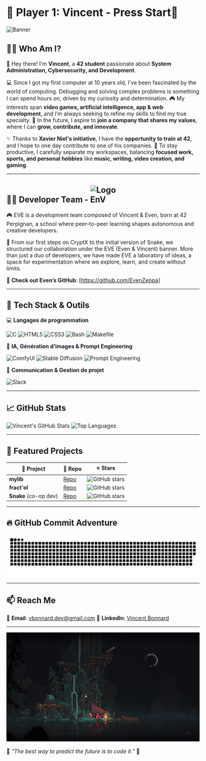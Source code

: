 # 👾 Player 1: Vincent - Press Start👾

![Banner](https://mir-s3-cdn-cf.behance.net/project_modules/1400/f481c7193984031.65f468d9a0b5d.gif)

## 🏴‍☠️ Who Am I?

👋 Hey there! I'm **Vincent**, a **42 student** passionate about **System Administration, Cybersecurity, and Development**.

💻 Since I got my first computer at 10 years old, I've been fascinated by the world of computing. Debugging and solving complex problems is something I can spend hours on, driven by my curiosity and determination.
🎮 My interests span **video games, artificial intelligence, app & web development**, and I’m always seeking to refine my skills to find my true specialty.
🚀 In the future, I aspire to **join a company that shares my values**, where I can **grow, contribute, and innovate**.

✨ Thanks to **Xavier Niel's initiative**, I have the **opportunity to train at 42**, and I hope to one day contribute to one of his companies.
🏡 To stay productive, I carefully separate my workspaces, balancing **focused work, sports, and personal hobbies** like **music, writing, video creation, and gaming**.

---

## 👨‍💻 Developer Team -  <img src="asset/logo_eve.svg" style="max-width: 100px;" alt="Logo EnV">

🎮 EVE is a development team composed of Vincent & Even, born at 42 Perpignan, a school where peer-to-peer learning shapes autonomous and creative developers.

🚀 From our first steps on CryptX to the initial version of Snake, we structured our collaboration under the EVE (Even & Vincent) banner. More than just a duo of developers, we have made EVE a laboratory of ideas, a space for experimentation where we explore, learn, and create without limits.

🔗 **Check out Even’s GitHub**: [https://github.com/EvenZeppa]

---

## 🔧 Tech Stack & Outils

💻 **Langages de programmation**

![C](https://img.shields.io/badge/C-00599C?style=for-the-badge&logo=c&logoColor=white)
![HTML5](https://img.shields.io/badge/HTML5-E34F26?style=for-the-badge&logo=html5&logoColor=white)
![CSS3](https://img.shields.io/badge/CSS3-1572B6?style=for-the-badge&logo=css3&logoColor=white)
![Bash](https://img.shields.io/badge/Bash-4EAA25?style=for-the-badge&logo=gnu-bash&logoColor=white)
![Makefile](https://img.shields.io/badge/Makefile-1E90FF?style=for-the-badge&logo=cmake&logoColor=white)

🧠 **IA, Génération d’images & Prompt Engineering**

![ComfyUI](https://img.shields.io/badge/ComfyUI-FF9800?style=for-the-badge&logo=artstation&logoColor=white)
![Stable Diffusion](https://img.shields.io/badge/Stable%20Diffusion-3A3A3A?style=for-the-badge&logo=stablediffusion&logoColor=white)
![Prompt Engineering](https://img.shields.io/badge/Prompt%20Engineering-0078D4?style=for-the-badge&logo=openai&logoColor=white)

📢 **Communication & Gestion de projet**

![Slack](https://img.shields.io/badge/Slack-4A154B?style=for-the-badge&logo=slack&logoColor=white)

---

## 📈 GitHub Stats

![Vincent's GitHub Stats](https://github-readme-stats.vercel.app/api?username=Corgidev42&show_icons=true&theme=tokyonight)
![Top Languages](https://github-readme-stats.vercel.app/api/top-langs/?username=Corgidev42&layout=compact&theme=tokyonight)

---

## 🌟 Featured Projects

| 🚀 Project | 🔗 Repo | ⭐ Stars |
|------------|---------|----------|
| **mylib** | [Repo](https://github.com/Corgidev42/mylib) | ![GitHub stars](https://img.shields.io/github/stars/Corgidev42/mylib?style=social) |
| **fract'ol** | [Repo](https://github.com/Corgidev42/42_fractol) | ![GitHub stars](https://img.shields.io/github/stars/Corgidev42/fractol?style=social) |
| **Snake** (co-op dev) | [Repo](https://github.com/Corgidev42/Snake) | ![GitHub stars](https://img.shields.io/github/stars/EvenGithub/snake?style=social) |

---

## 🔥 GitHub Commit Adventure

![GitHub Snake](https://raw.githubusercontent.com/Corgidev42/Corgidev42/output/github-contribution-grid-snake-dark.svg)

---

## 📫 Reach Me

📧 **Email**: vbonnard.dev@gmail.com
🔗 **LinkedIn**: [Vincent Bonnard](https://www.linkedin.com/in/vincent-bonnard-2a378233a/)

---
![](https://raw.githubusercontent.com/Corgidev42/Corgidev42/main/outerwild.gif)

👾 *“The best way to predict the future is to code it.”* 👾
